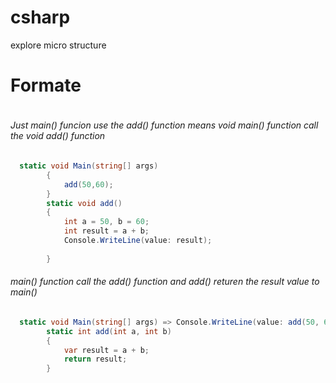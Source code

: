 # csharp
explore micro structure

# Formate
```c#

```
###### Just main() funcion use the add() function means void main() function call the void add() function

```c#
  static void Main(string[] args)
        {
            add(50,60);
        }
        static void add()
        {
            int a = 50, b = 60;
            int result = a + b;
            Console.WriteLine(value: result);
            
        }
````
###### main() function call the add() function and add() returen the result value to main()
```c#
  static void Main(string[] args) => Console.WriteLine(value: add(50, 60));
        static int add(int a, int b)
        {
            var result = a + b;
            return result;
        }
```
